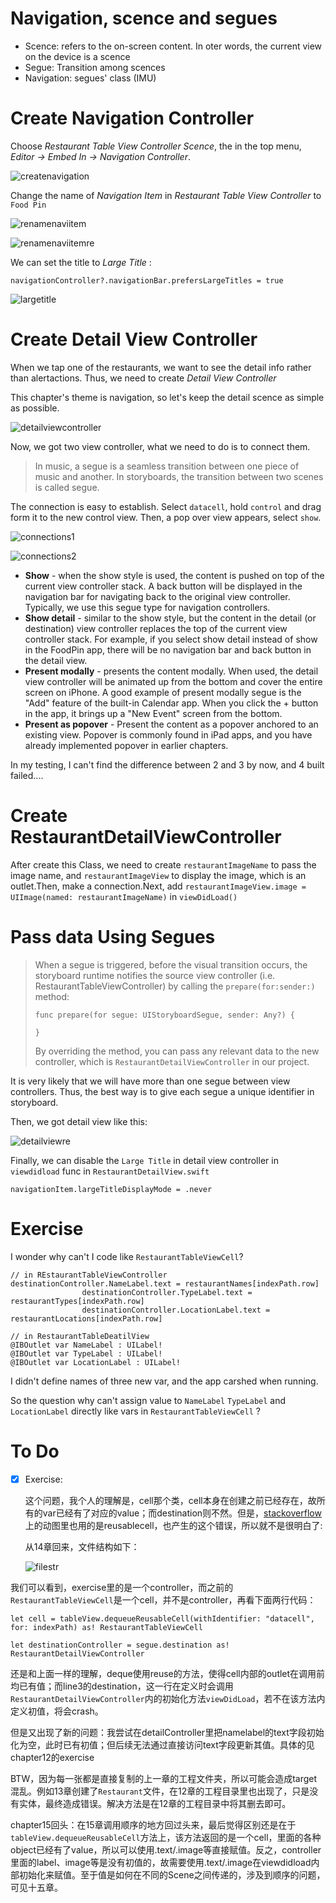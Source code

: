 # Navigation, scence and segues

*  Scence: refers to the on-screen content. In oter words, the current view on the device is a scence
* Segue: Transition among scences
* Navigation: segues' class (IMU)

# Create Navigation Controller

Choose *Restaurant Table View Controller Scence*, the in the top menu, *Editor -> Embed In -> Navigation Controller*.

![createnavigation](graph/createnavigation.png)

Change the name of *Navigation Item* in *Restaurant Table View Controller* to `Food Pin`

![renamenaviitem](graph/renamenaviitem.png)

![renamenaviitemre](graph/renamenaviitemre.png)

We can set the title to *Large Title* :

```sw
navigationController?.navigationBar.prefersLargeTitles = true
```

![largetitle](graph/largetitle.gif)

# Create Detail View Controller

When we tap one of the restaurants, we want to see the detail info rather than alertactions. Thus, we need to create *Detail View Controller*

This chapter's theme is navigation, so let's keep the detail scence as simple as possible.

![detailviewcontroller](graph/detailviewcontroller.png)

Now, we got two view controller, what we need to do is to connect them.

> In music, a segue is a seamless transition between one piece of music and another. In storyboards, the transition between two scenes is called segue.

The connection is easy to establish. Select `datacell`, hold `control` and drag form it to the new control view. Then, a pop over view appears, select `show`.

![connections1](graph/connections1.png)

![connections2](graph/connections2.png)

* **Show** - when the show style is used, the content is pushed on top of the current view controller stack. A back button will be displayed in the navigation bar for navigating back to the original view controller. Typically, we use this segue type for navigation controllers.
* **Show detail** - similar to the show style, but the content in the detail (or destination) view controller replaces the top of the current view controller stack. For example, if you select show detail instead of show in the FoodPin app, there will be no navigation bar and back button in the detail view.
* **Present modally** - presents the content modally. When used, the detail view controller will be animated up from the bottom and cover the entire screen on iPhone. A good example of present modally segue is the "Add" feature of the built-in Calendar app. When you click the + button in the app, it brings up a "New Event" screen from the bottom.
* **Present as popover** - Present the content as a popover anchored to an existing view. Popover is commonly found in iPad apps, and you have already implemented popover in earlier chapters.

In my testing, I can't find the difference between 2 and 3 by now, and 4 built failed....

# Create RestaurantDetailViewController

After create this Class, we need to create `restaurantImageName` to pass the image name, and `restaurantImageView` to display the image, which is an outlet.Then, make a connection.Next, add `restaurantImageView.image = UIImage(named: restaurantImageName)` in `viewDidLoad()`

# Pass data Using Segues

> When a segue is triggered, before the visual transition occurs, the storyboard runtime notifies the source view controller (i.e. RestaurantTableViewController) by calling the `prepare(for:sender:)` method:
>
> ``` 
> func prepare(for segue: UIStoryboardSegue, sender: Any?) {
> 
> }
> ```
>
> By overriding the method, you can pass any relevant data to the new controller, which is `RestaurantDetailViewController` in our project.

It is very likely that we will have more than one segue between view controllers. Thus, the best way is to give each segue a unique identifier in storyboard.

Then, we got detail view like this:

![detailviewre](graph/detailviewre.gif)

Finally, we can disable the `Large Title` in detail view controller in `viewdidload` func in `RestaurantDetailView.swift`

```sw
navigationItem.largeTitleDisplayMode = .never
```

# Exercise

I wonder why can't I code like `RestaurantTableViewCell`?

```
// in REstaurantTableViewController
destinationController.NameLabel.text = restaurantNames[indexPath.row]
                destinationController.TypeLabel.text = restaurantTypes[indexPath.row]
                destinationController.LocationLabel.text = restaurantLocations[indexPath.row]
                
// in RestaurantTableDeatilView
@IBOutlet var NameLabel : UILabel!
@IBOutlet var TypeLabel : UILabel!
@IBOutlet var LocationLabel : UILabel!
```

I didn't define names of three new var, and the app carshed when running.

So the question why can't assign value to `NameLabel`  `TypeLabel` and `LocationLabel` directly like vars in `RestaurantTableViewCell` ?

# To Do

- [x] Exercise:

  这个问题，我个人的理解是，cell那个类，cell本身在创建之前已经存在，故所有的var已经有了对应的value；而destination则不然。但是，[stackoverflow](https://stackoverflow.com/questions/32170456/what-does-fatal-error-unexpectedly-found-nil-while-unwrapping-an-optional-valu)上的动图里也用的是reusablecell，也产生的这个错误，所以就不是很明白了:

  从14章回来，文件结构如下：

  ![filestr](graph/filestr.png)

我们可以看到，exercise里的是一个controller，而之前的`RestaurantTableViewCell`是一个cell，并不是controller，再看下面两行代码：

```sw
let cell = tableView.dequeueReusableCell(withIdentifier: "datacell", for: indexPath) as! RestaurantTableViewCell

let destinationController = segue.destination as! RestaurantDetailViewController
```

还是和上面一样的理解，deque使用reuse的方法，使得cell内部的outlet在调用前均已有值；而line3的destination，这一行在定义时会调用`RestaurantDetailViewController`内的初始化方法`viewDidLoad`，若不在该方法内定义初值，将会crash。

但是又出现了新的问题：我尝试在detailController里把namelabel的text字段初始化为空，此时已有初值；但后续无法通过直接访问text字段更新其值。具体的见chapter12的exercise

BTW，因为每一张都是直接复制的上一章的工程文件夹，所以可能会造成target混乱。例如13章创建了`Restaurant`文件，在12章的工程目录里也出现了，只是没有实体，最终造成错误。解决方法是在12章的工程目录中将其删去即可。

chapter15回头：在15章调用顺序的地方回过头来，最后觉得区别还是在于`tableView.dequeueReusableCell`方法上，该方法返回的是一个cell，里面的各种object已经有了value，所以可以使用.text/.image等直接赋值。反之，controller里面的label、image等是没有初值的，故需要使用.text/.image在viewdidload内部初始化来赋值。至于值是如何在不同的Scene之间传递的，涉及到顺序的问题，可见十五章。